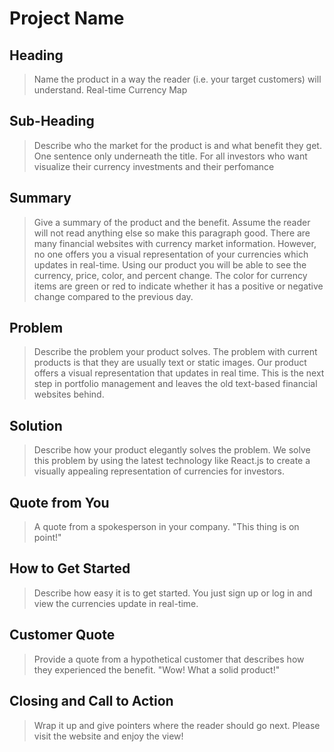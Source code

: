# Project Name #

<!-- 
> This material was originally posted [here](http://www.quora.com/What-is-Amazons-approach-to-product-development-and-product-management). It is reproduced here for posterities sake.

There is an approach called "working backwards" that is widely used at Amazon. They work backwards from the customer, rather than starting with an idea for a product and trying to bolt customers onto it. While working backwards can be applied to any specific product decision, using this approach is especially important when developing new products or features.

For new initiatives a product manager typically starts by writing an internal press release announcing the finished product. The target audience for the press release is the new/updated product's customers, which can be retail customers or internal users of a tool or technology. Internal press releases are centered around the customer problem, how current solutions (internal or external) fail, and how the new product will blow away existing solutions.

If the benefits listed don't sound very interesting or exciting to customers, then perhaps they're not (and shouldn't be built). Instead, the product manager should keep iterating on the press release until they've come up with benefits that actually sound like benefits. Iterating on a press release is a lot less expensive than iterating on the product itself (and quicker!).

If the press release is more than a page and a half, it is probably too long. Keep it simple. 3-4 sentences for most paragraphs. Cut out the fat. Don't make it into a spec. You can accompany the press release with a FAQ that answers all of the other business or execution questions so the press release can stay focused on what the customer gets. My rule of thumb is that if the press release is hard to write, then the product is probably going to suck. Keep working at it until the outline for each paragraph flows. 

Oh, and I also like to write press-releases in what I call "Oprah-speak" for mainstream consumer products. Imagine you're sitting on Oprah's couch and have just explained the product to her, and then you listen as she explains it to her audience. That's "Oprah-speak", not "Geek-speak".

Once the project moves into development, the press release can be used as a touchstone; a guiding light. The product team can ask themselves, "Are we building what is in the press release?" If they find they're spending time building things that aren't in the press release (overbuilding), they need to ask themselves why. This keeps product development focused on achieving the customer benefits and not building extraneous stuff that takes longer to build, takes resources to maintain, and doesn't provide real customer benefit (at least not enough to warrant inclusion in the press release).
 -->
 
## Heading ##
  > Name the product in a way the reader (i.e. your target customers) will understand.
  > Real-time Currency Map

## Sub-Heading ##
  > Describe who the market for the product is and what benefit they get. One sentence only underneath the title.
  > For all investors who want visualize their currency investments and their perfomance

## Summary ##
  > Give a summary of the product and the benefit. Assume the reader will not read anything else so make this paragraph good.
  > There are many financial websites with currency market information. However, no one offers you a visual representation of your currencies which updates in real-time. Using our product you will be able to see the currency, price, color, and percent change. The color for currency items are green or red to indicate whether it has a positive or negative change compared to the previous day.

## Problem ##
  > Describe the problem your product solves.
  > The problem with current products is that they are usually text or static images. Our product offers a visual representation that updates in real time. This is the next step in portfolio management and leaves the old text-based financial websites behind.

## Solution ##
  > Describe how your product elegantly solves the problem.
  > We solve this problem by using the latest technology like React.js to create a visually appealing representation of currencies for investors.

## Quote from You ##
  > A quote from a spokesperson in your company.
  > "This thing is on point!"

## How to Get Started ##
  > Describe how easy it is to get started.
  > You just sign up or log in and view the currencies update in real-time.

## Customer Quote ##
  > Provide a quote from a hypothetical customer that describes how they experienced the benefit.
  > "Wow! What a solid product!"

## Closing and Call to Action ##
  > Wrap it up and give pointers where the reader should go next.
  > Please visit the website and enjoy the view!
